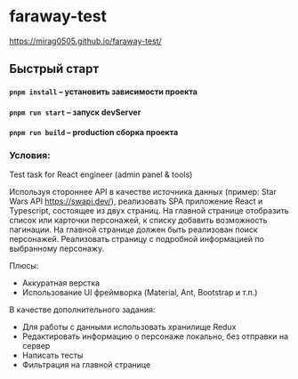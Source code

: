 # faraway-test

https://mirag0505.github.io/faraway-test/

## Быстрый старт

#### `pnpm install` – установить зависимости проекта

#### `pnpm run start` – запуск devServer

#### `pnpm run build` – production сборка проекта


### Условия:
Test task for React engineer (admin panel & tools)

Используя стороннее API в качестве источника данных (пример: Star Wars API
https://swapi.dev/), реализовать SPA приложение React и Typescript, состоящее из двух страниц.
На главной странице отобразить список или карточки персонажей, к списку добавить
возможность пагинации. На главной странице должен быть реализован поиск персонажей.
Реализовать страницу с подробной информацией по выбранному персонажу.

Плюсы:
+ Аккуратная верстка
+ Использование UI фреймворка (Material, Ant, Bootstrap и т.п.)

В качестве дополнительного задания:
+ Для работы с данными использовать хранилище Redux
+ Редактировать информацию о персонаже локально, без отправки на сервер
+ Написать тесты
+ Фильтрация на главной странице
